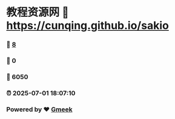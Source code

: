 # 教程资源网 :link: https://cunqing.github.io/sakio 
### :page_facing_up: [8](https://cunqing.github.io/sakio/tag.html) 
### :speech_balloon: 0 
### :hibiscus: 6050 
### :alarm_clock: 2025-07-01 18:07:10 
### Powered by :heart: [Gmeek](https://cunqing.github.io/sakio/)
